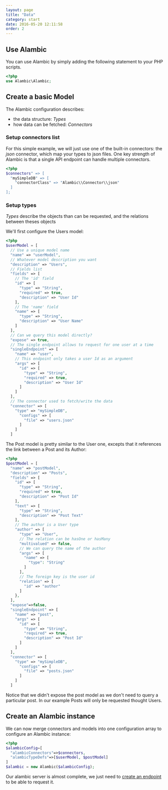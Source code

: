 ```yaml
---
layout: page
title: "Data"
category: start
date: 2016-05-20 12:11:58
order: 2
---
```


## Use Alambic

You can use Alambic by simply adding the following statement to your PHP scripts.

~~~php
<?php
use Alambic\Alambic;
~~~

## Create a basic Model

The Alambic configuration describes:

* the data structure: *Types*
* how data can be fetched: *Connectors*

### Setup connectors list

For this simple example, we will just use one of the built-in connectors: the *json* connector, which map your types to json files.
One key strength of Alambic is that a single API endpoint can handle multiple connectors.

~~~php
<?php
$connectors" => [
  "mySimpleDB" => [
    "connectorClass" => "Alambic\\Connector\\json"
  ]
];
~~~

### Setup types

*Types* describe the objects than can be requested, and the relations between theses objects

We'll first configure the Users model:

~~~php
<?php
$userModel = [
  // Use a unique model name
  "name" => "userModel",
  // Whatever model description you want
  "description" => "Users",
  // Fields list
  "fields" => [
    // The 'id' field
    "id" => [
      "type" => "String",
      "required" => true,
      "description" => "User Id"
    ],
    // The 'name' field
    "name" => [
      "type" => "String",
      "description" => "User Name"
    ]
  ],
  // Can we query this model directly?
  "expose" => true,
  // The single endpoint allows to request for one user at a time
  "singleEndpoint" => [
    "name" => "user",
    // This endpoint only takes a user Id as an argument
    "args" => [
      "id" => [
        "type" => "String",
        "required" => true,
        "description" => "User Id"
      ]
    ]
  ],
  // The connector used to fetch/write the data
  "connector" => [
    "type" => "mySimpleDB",
      "configs" => [
        "file" => "users.json"
      ]
    ]
  ]
~~~

The Post model is pretty similar to the User one, excepts that it references the link between a Post and its Author:

~~~php
<?php
$postModel = [
  "name" => "postModel",
  "description" => "Posts",
  "fields" => [
    "id" => [
      "type" => "String",
      "required" => true,
      "description" => "Post Id"
    ],
    "text" => [
      "type" => "String",
      "description" => "Post Text"
    ],
    // The author is a User type
    "author" => [
      "type" => "User",
      // The relation can be hasOne or hasMany
      "multivalued" => false,
      // We can query the name of the author
      "args" => [
        "name" => [
          "type": "String"
        ]
      ],
      // The foreign key is the user id
      "relation" => [
        "id" => "author"
      ]
    },
  ],
  "expose"=>false,
  "singleEndpoint" => [
    "name" => "post",
    "args" => [
      "id" => [
        "type" => "String",
        "required" => true,
        "description" => "Post Id"
      ]
    ]
  ],
  "connector" => [
    "type" => "mySimpleDB",
      "configs" => [
        "file" => "posts.json"
      ]
    ]
  ]
~~~

Notice that we didn't expose the post model as we don't need to query a particular post. In our example Posts will only be requested thought Users.

## Create an Alambic instance

We can now merge connectors and models into one configuration array to configure an Alambic instance:

~~~php
<?php
$alambicConfig=[
  "alambicConnectors"=>$connectors,
  "alambicTypeDefs"=>[$userModel, $postModel]
]
$alambic = new Alambic($alambicConfig);
~~~

Our alambic server is almost complete, we just need to [create an  endpoint](http://webtales.github.io/alambic/start/queries) to be able to request it.
